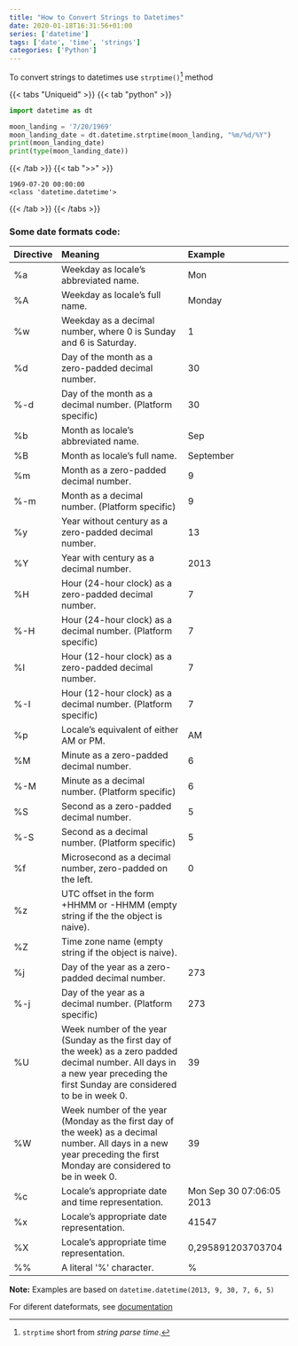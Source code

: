 ```yaml
---
title: "How to Convert Strings to Datetimes"
date: 2020-01-18T16:31:56+01:00
series: ['datetime']
tags: ['date', 'time', 'strings']
categories: ['Python']
---
```


To convert strings to datetimes use `strptime()`[^1] method 

{{< tabs "Uniqueid" >}}
{{< tab "python" >}} 
```python
import datetime as dt

moon_landing = '7/20/1969'
moon_landing_date = dt.datetime.strptime(moon_landing, "%m/%d/%Y")
print(moon_landing_date)
print(type(moon_landing_date))
```
 {{< /tab >}}
{{< tab ">>" >}} 
```
1969-07-20 00:00:00
<class 'datetime.datetime'>
```
 {{< /tab >}}
{{< /tabs >}}

[^1]: `strptime` short from _string parse time_.

### Some date formats code:

|Directive|Meaning|Example|
|:-|:-|:-|
|%a|Weekday as locale’s abbreviated name.|Mon|
|%A|Weekday as locale’s full name.|Monday|
|%w|Weekday as a decimal number, where 0 is Sunday and 6 is Saturday.|1|
|%d|Day of the month as a zero-padded decimal number.|30|
|%-d|Day of the month as a decimal number. (Platform specific)|30|
|%b|Month as locale’s abbreviated name.|Sep|
|%B|Month as locale’s full name.|September|
|%m|Month as a zero-padded decimal number.|9|
|%-m|Month as a decimal number. (Platform specific)|9|
|%y|Year without century as a zero-padded decimal number.|13|
|%Y|Year with century as a decimal number.|2013|
|%H|Hour (24-hour clock) as a zero-padded decimal number.|7|
|%-H|Hour (24-hour clock) as a decimal number. (Platform specific)|7|
|%I|Hour (12-hour clock) as a zero-padded decimal number.|7|
|%-I|Hour (12-hour clock) as a decimal number. (Platform specific)|7|
|%p|Locale’s equivalent of either AM or PM.|AM|
|%M|Minute as a zero-padded decimal number.|6|
|%-M|Minute as a decimal number. (Platform specific)|6|
|%S|Second as a zero-padded decimal number.|5|
|%-S|Second as a decimal number. (Platform specific)|5|
|%f|Microsecond as a decimal number, zero-padded on the left.|0|
|%z|UTC offset in the form +HHMM or -HHMM (empty string if the the object is naive).||
|%Z|Time zone name (empty string if the object is naive).||
|%j|Day of the year as a zero-padded decimal number.|273|
|%-j|Day of the year as a decimal number. (Platform specific)|273|
|%U|Week number of the year (Sunday as the first day of the week) as a zero padded decimal number. All days in a new year preceding the first Sunday are considered to be in week 0.|39|
|%W|Week number of the year (Monday as the first day of the week) as a decimal number. All days in a new year preceding the first Monday are considered to be in week 0.|39|
|%c|Locale’s appropriate date and time representation.|Mon Sep 30 07:06:05 2013|
|%x|Locale’s appropriate date representation.|41547|
|%X|Locale’s appropriate time representation.|0,295891203703704|
|%%|A literal '%' character.|%|

**Note:** Examples are based on `datetime.datetime(2013, 9, 30, 7, 6, 5)`

For diferent dateformats, see [documentation](https://docs.python.org/3/library/datetime.html#strftime-and-strptime-format-codes)

